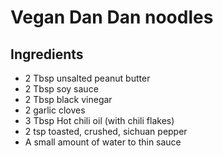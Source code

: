 # Vegan Dan Dan noodles

## Ingredients
* 2 Tbsp unsalted peanut butter
* 2 Tbsp soy sauce
* 2 Tbsp black vinegar
* 2 garlic cloves
* 3 Tbsp Hot chili oil (with chili flakes)
* 2 tsp toasted, crushed, sichuan pepper
* A small amount of water to thin sauce
